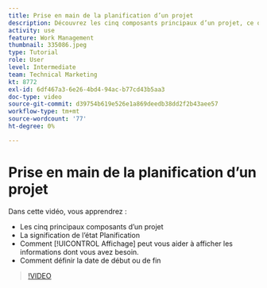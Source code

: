 ```yaml
---
title: Prise en main de la planification d’un projet
description: Découvrez les cinq composants principaux d’un projet, ce que signifie l’état, comment une [!UICONTROL Affichage] peut vous aider à afficher les informations pertinentes et à définir la date de début ou d’échéance.
activity: use
feature: Work Management
thumbnail: 335086.jpeg
type: Tutorial
role: User
level: Intermediate
team: Technical Marketing
kt: 8772
exl-id: 6df467a3-6e26-4bd4-94ac-b77cd43b5aa3
doc-type: video
source-git-commit: d39754b619e526e1a869deedb38dd2f2b43aee57
workflow-type: tm+mt
source-wordcount: '77'
ht-degree: 0%

---
```


# Prise en main de la planification d’un projet

Dans cette vidéo, vous apprendrez :

* Les cinq principaux composants d’un projet
* La signification de l’état Planification
* Comment [!UICONTROL Affichage] peut vous aider à afficher les informations dont vous avez besoin.
* Comment définir la date de début ou de fin

>[!VIDEO](https://video.tv.adobe.com/v/335086/?quality=12)

